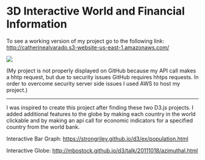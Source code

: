 # 3D Interactive World and Financial Information

To see a working version of my project go to the following link:
http://catherinealvarado.s3-website-us-east-1.amazonaws.com/


![](3D_world_map.gif)

(My project is not properly displayed on GitHub because my API call makes a hhtp request, but
due to security issues GitHub requires hhtps requests. In order to overcome security server side 
issues I used AWS to host my project.)

-----------------------------

I was inspired to create this project after finding these two D3.js projects.
I added additional features to the globe by making each country in the world clickable 
and by making an api call for economic indicators for a specified country
from the world bank. 

Interactive Bar Graph:
https://strongriley.github.io/d3/ex/population.html

Interactive Globe:
http://mbostock.github.io/d3/talk/20111018/azimuthal.html
